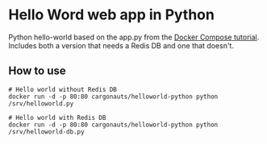 # Hello Word web app in Python
Python hello-world based on the app.py from the [Docker Compose tutorial](https://docs.docker.com/compose/#installation-and-set-up).
Includes both a version that needs a Redis DB and one that doesn't.

## How to use
```
# Hello world without Redis DB
docker run -d -p 80:80 cargonauts/helloworld-python python /srv/helloworld.py

# Hello world with Redis DB
docker run -d -p 80:80 cargonauts/helloworld-python python /srv/helloworld-db.py
```
